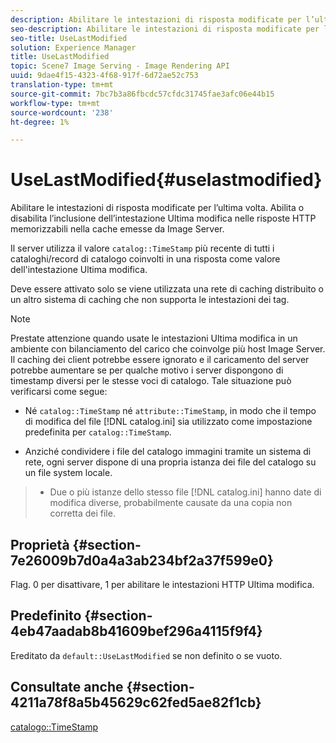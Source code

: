 ```yaml
---
description: Abilitare le intestazioni di risposta modificate per l’ultima volta. Abilita o disabilita l’inclusione dell’intestazione Ultima modifica nelle risposte HTTP memorizzabili nella cache emesse da Image Server.
seo-description: Abilitare le intestazioni di risposta modificate per l’ultima volta. Abilita o disabilita l’inclusione dell’intestazione Ultima modifica nelle risposte HTTP memorizzabili nella cache emesse da Image Server.
seo-title: UseLastModified
solution: Experience Manager
title: UseLastModified
topic: Scene7 Image Serving - Image Rendering API
uuid: 9dae4f15-4323-4f68-917f-6d72ae52c753
translation-type: tm+mt
source-git-commit: 7bc7b3a86fbcdc57cfdc31745fae3afc06e44b15
workflow-type: tm+mt
source-wordcount: '238'
ht-degree: 1%

---
```



# UseLastModified{#uselastmodified}

Abilitare le intestazioni di risposta modificate per l’ultima volta. Abilita o disabilita l’inclusione dell’intestazione Ultima modifica nelle risposte HTTP memorizzabili nella cache emesse da Image Server.

Il server utilizza il valore `catalog::TimeStamp` più recente di tutti i cataloghi/record di catalogo coinvolti in una risposta come valore dell&#39;intestazione Ultima modifica.

Deve essere attivato solo se viene utilizzata una rete di caching distribuito o un altro sistema di caching che non supporta le intestazioni dei tag.

>[!NOTE]
>
>Prestate attenzione quando usate le intestazioni Ultima modifica in un ambiente con bilanciamento del carico che coinvolge più host Image Server. Il caching dei client potrebbe essere ignorato e il caricamento del server potrebbe aumentare se per qualche motivo i server dispongono di timestamp diversi per le stesse voci di catalogo. Tale situazione può verificarsi come segue:
>
>* Né `catalog::TimeStamp` né `attribute::TimeStamp`, in modo che il tempo di modifica del file [!DNL catalog.ini] sia utilizzato come impostazione predefinita per `catalog::TimeStamp`.
   >
   >
* Anziché condividere i file del catalogo immagini tramite un sistema di rete, ogni server dispone di una propria istanza dei file del catalogo su un file system locale.
>* Due o più istanze dello stesso file [!DNL catalog.ini] hanno date di modifica diverse, probabilmente causate da una copia non corretta dei file.

>



## Proprietà {#section-7e26009b7d0a4a3ab234bf2a37f599e0}

Flag. 0 per disattivare, 1 per abilitare le intestazioni HTTP Ultima modifica.

## Predefinito {#section-4eb47aadab8b41609bef296a4115f9f4}

Ereditato da `default::UseLastModified` se non definito o se vuoto.

## Consultate anche {#section-4211a78f8a5b45629c62fed5ae82f1cb}

[catalogo::TimeStamp](../../../../../is-api/image-catalog/image-serving-api-ref/c-image-catalog-reference/c-image-svg-data-reference/c-image-data-reference/r-timestamp-cat.md#reference-59a27b72f4cb4a53a3baba83214c4ded)

